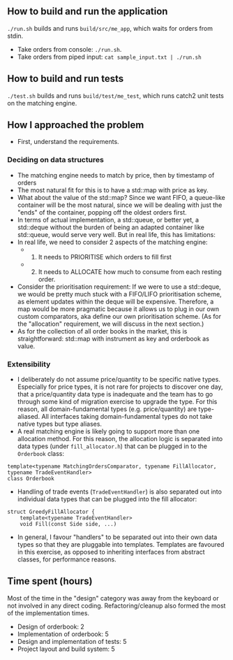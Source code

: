 ## How to build and run the application
`./run.sh` builds and runs `build/src/me_app`, which waits for orders from stdin.
- Take orders from console: `./run.sh`.
- Take orders from piped input: `cat sample_input.txt | ./run.sh`

## How to build and run tests
`./test.sh` builds and runs `build/test/me_test`, which runs catch2 unit tests on the matching engine.

## How I approached the problem
- First, understand the requirements.

### Deciding on data structures
- The matching engine needs to match by price, then by timestamp of orders
- The most natural fit for this is to have a std::map with price as key.
- What about the value of the std::map? Since we want FIFO, a queue-like container will be the most natural, since we will be dealing with just the "ends" of the container, popping off the oldest orders first.
- In terms of actual implementation, a std::queue, or better yet, a std::deque without the burden of being an adapted container like std::queue, would serve very well. But in real life, this has limitations:
- In real life, we need to consider 2 aspects of the matching engine:
  - 1) It needs to PRIORITISE which orders to fill first
  - 2) It needs to ALLOCATE how much to consume from each resting order.
- Consider the prioritisation requirement: If we were to use a std::deque, we would be pretty much stuck with a FIFO/LIFO prioritisation scheme, as element updates within the deque will be expensive. Therefore, a map would be more pragmatic because it allows us to plug in our own custom comparators, aka define our own prioritisation scheme.
(As for the "allocation" requirement, we will discuss in the next section.)
- As for the collection of all order books in the market, this is straightforward: std::map with instrument as key and orderbook as value.

### Extensibility
- I deliberately do not assume price/quantity to be specific native types. Especially for price types, it is not rare for projects to discover one day, that a price/quantity data type is inadequate and the team has to go through some kind of migration exercise to upgrade the type. For this reason, all domain-fundamental types (e.g. price/quantity) are type-aliased. All interfaces taking domain-fundamental types do not take native types but type aliases.
- A real matching engine is likely going to support more than one allocation method. For this reason, the allocation logic is separated into data types (under `fill_allocator.h`) that can be plugged in to the `Orderbook` class:
```
template<typename MatchingOrdersComparator, typename FillAllocator, typename TradeEventHandler>
class Orderbook
```
- Handling of trade events (`TradeEventHandler`) is also separated out into individual data types that can be plugged into the fill allocator:
```
struct GreedyFillAllocator {
	template<typename TradeEventHandler>
	void Fill(const Side side, ...)
```
- In general, I favour "handlers" to be separated out into their own data types so that they are pluggable into templates. Templates are favoured in this exercise, as opposed to inheriting interfaces from abstract classes, for performance reasons.

## Time spent (hours)
Most of the time in the "design" category was away from the keyboard or not involved in any direct coding.
Refactoring/cleanup also formed the most of the implementation times.
- Design of orderbook: 2
- Implementation of orderbook: 5
- Design and implementation of tests: 5
- Project layout and build system: 5